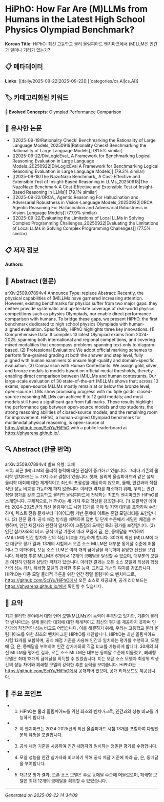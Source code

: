 # HiPhO: How Far Are (M)LLMs from Humans in the Latest High School Physics Olympiad Benchmark?

**Korean Title:** HiPhO: 최신 고등학교 물리 올림피아드 벤치마크에서 (M)LLM은 인간과 얼마나 거리가 있는가?

## 📋 메타데이터

**Links**: [[daily/2025-09-22|2025-09-22]] [[categories/cs.AI|cs.AI]]

## 🏷️ 카테고리화된 키워드
**🚀 Evolved Concepts**: Olympiad Performance Comparison

## 🔗 유사한 논문
- [[2025-09-19/Rationality Check! Benchmarking the Rationality of Large Language Models_20250919|Rationality Check! Benchmarking the Rationality of Large Language Models]] (81.5% similar)
- [[2025-09-22/DivLogicEval_ A Framework for Benchmarking Logical Reasoning Evaluation in Large Language Models_20250922|DivLogicEval A Framework for Benchmarking Logical Reasoning Evaluation in Large Language Models]] (79.3% similar)
- [[2025-09-18/The NazoNazo Benchmark_ A Cost-Effective and Extensible Test of Insight-Based Reasoning in LLMs_20250918|The NazoNazo Benchmark A Cost-Effective and Extensible Test of Insight-Based Reasoning in LLMs]] (79.1% similar)
- [[2025-09-22/ORCA_ Agentic Reasoning For Hallucination and Adversarial Robustness in Vision-Language Models_20250922|ORCA Agentic Reasoning For Hallucination and Adversarial Robustness in Vision-Language Models]] (77.9% similar)
- [[2025-09-22/Evaluating the Limitations of Local LLMs in Solving Complex Programming Challenges_20250922|Evaluating the Limitations of Local LLMs in Solving Complex Programming Challenges]] (77.5% similar)

## 📋 저자 정보

**Authors:** 

## 📄 Abstract (원문)

arXiv:2509.07894v4 Announce Type: replace 
Abstract: Recently, the physical capabilities of (M)LLMs have garnered increasing attention. However, existing benchmarks for physics suffer from two major gaps: they neither provide systematic and up-to-date coverage of real-world physics competitions such as physics Olympiads, nor enable direct performance comparison with humans. To bridge these gaps, we present HiPhO, the first benchmark dedicated to high school physics Olympiads with human-aligned evaluation. Specifically, HiPhO highlights three key innovations. (1) Comprehensive Data: It compiles 13 latest Olympiad exams from 2024-2025, spanning both international and regional competitions, and covering mixed modalities that encompass problems spanning text-only to diagram-based. (2) Professional Evaluation: We adopt official marking schemes to perform fine-grained grading at both the answer and step level, fully aligned with human examiners to ensure high-quality and domain-specific evaluation. (3) Comparison with Human Contestants: We assign gold, silver, and bronze medals to models based on official medal thresholds, thereby enabling direct comparison between (M)LLMs and human contestants. Our large-scale evaluation of 30 state-of-the-art (M)LLMs shows that: across 13 exams, open-source MLLMs mostly remain at or below the bronze level; open-source LLMs show promising progress with multiple golds; closed-source reasoning MLLMs can achieve 6 to 12 gold medals; and most models still have a significant gap from full marks. These results highlight the performance gap between open-source models and top students, the strong reasoning abilities of closed-source models, and the remaining room for improvement. HiPhO, a human-aligned Olympiad benchmark for multimodal physical reasoning, is open-source at https://github.com/SciYu/HiPhO with a public leaderboard at https://phyarena.github.io/.

## 🔍 Abstract (한글 번역)

arXiv:2509.07894v4 발표 유형: 교체  
초록: 최근 (M)LLM의 물리적 능력에 대한 관심이 증가하고 있습니다. 그러나 기존의 물리학 벤치마크는 두 가지 주요 결함이 있습니다. 첫째, 물리학 올림피아드와 같은 실제 물리학 대회에 대한 체계적이고 최신의 포괄성을 제공하지 않으며, 둘째, 인간과의 직접적인 성능 비교를 가능하게 하지 않습니다. 이러한 격차를 해소하기 위해, 우리는 인간 정렬 평가를 갖춘 고등학교 물리학 올림피아드에 전념하는 최초의 벤치마크인 HiPhO를 소개합니다. 구체적으로, HiPhO는 세 가지 주요 혁신을 강조합니다. (1) 포괄적인 데이터: 2024-2025년의 최신 올림피아드 시험 13개를 국제 및 지역 대회를 포함하여 수집하며, 텍스트 전용 문제부터 다이어그램 기반 문제에 이르는 혼합 모달리티를 포함합니다. (2) 전문 평가: 공식 채점 방식을 채택하여 답변 및 단계 수준에서 세밀한 채점을 수행하며, 인간 채점자와 완전히 일치하여 고품질의 도메인 특화 평가를 보장합니다. (3) 인간 참가자와의 비교: 공식 메달 기준에 따라 모델에 금, 은, 동메달을 부여하여 (M)LLM과 인간 참가자 간의 직접 비교를 가능하게 합니다. 30개의 최신 (M)LLM에 대한 대규모 평가 결과: 13개의 시험에서 오픈 소스 MLLM은 대부분 동메달 수준에 머물거나 그 이하이며, 오픈 소스 LLM은 여러 개의 금메달을 획득하며 유망한 진전을 보입니다. 폐쇄형 추론 MLLM은 6개에서 12개의 금메달을 달성할 수 있으며, 대부분의 모델은 여전히 만점과 상당한 격차가 있습니다. 이러한 결과는 오픈 소스 모델과 최상위 학생 간의 성능 격차, 폐쇄형 모델의 강력한 추론 능력, 그리고 개선의 여지를 강조합니다. HiPhO는 다중 모달 물리적 추론을 위한 인간 정렬 올림피아드 벤치마크로, https://github.com/SciYu/HiPhO에서 오픈 소스로 제공되며, 공개 리더보드는 https://phyarena.github.io/에서 확인할 수 있습니다.

## 📝 요약

최근 물리학 분야에서 대형 언어 모델(MLLMs)의 능력이 주목받고 있지만, 기존의 물리학 벤치마크는 실제 물리학 대회에 대한 체계적이고 최신의 평가를 제공하지 못하며 인간과의 직접적인 성능 비교도 어렵습니다. 이를 해결하기 위해, 우리는 고등학교 물리 올림피아드를 위한 최초의 벤치마크인 HiPhO를 제안합니다. HiPhO는 최신 올림피아드 시험 13개를 포함하며, 공식 채점 기준을 사용해 인간과 일치하는 평가를 수행하고, 모델에 금, 은, 동메달을 부여하여 인간 참가자와의 직접 비교를 가능하게 합니다. 30개의 최신 MLLM을 평가한 결과, 오픈 소스 MLLM은 대부분 동메달 수준에 머물렀고, 폐쇄형 모델은 최대 12개의 금메달을 획득할 수 있었습니다. 이는 오픈 소스 모델과 최상위 학생 간의 성능 차이와 폐쇄형 모델의 강력한 추론 능력을 보여줍니다. HiPhO는 https://github.com/SciYu/HiPhO에서 공개되어 있으며, 공개 리더보드도 제공됩니다.

## 🎯 주요 포인트

- 1. HiPhO는 물리 올림피아드를 위한 최초의 벤치마크로, 인간과의 성능 비교를 가능하게 합니다.

- 2. 이 벤치마크는 2024-2025년의 최신 올림피아드 시험 13개를 포함하여 다양한 문제 유형을 포괄합니다.

- 3. 공식 채점 기준을 사용하여 인간 채점자와 일치하는 정밀한 평가를 수행합니다.

- 4. 모델 성능을 인간 참가자와 비교하기 위해 공식 메달 기준에 따라 금, 은, 동메달을 부여합니다.

- 5. 대규모 평가 결과, 오픈 소스 모델은 주로 동메달 수준에 머물렀으며, 폐쇄형 모델은 최대 12개의 금메달을 획득할 수 있었습니다.

---

*Generated on 2025-09-22 14:34:09*
